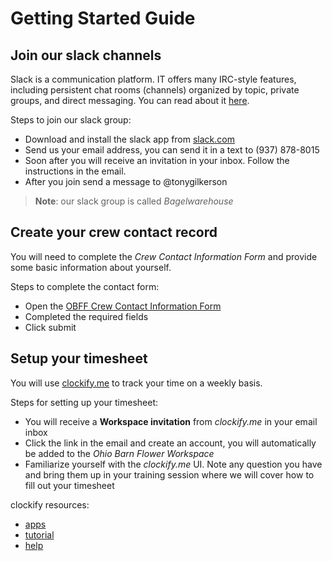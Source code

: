 # Getting Started Guide

## Join our slack channels

Slack is a communication platform. IT offers many IRC-style features, including persistent chat rooms (channels) organized by topic, private groups, and direct messaging. You can read about it [here](https://slack.com/).

Steps to join our slack group:

* Download and install the slack app from [slack.com](https://slack.com/download)
* Send us your email address, you can send it in a text to (937) 878-8015
* Soon after you will receive an invitation in your inbox. Follow the instructions in the email.
* After you join send a message to @tonygilkerson

>**Note**: our slack group is called *Bagelwarehouse*

## Create your crew contact record

You will need to complete the *Crew Contact Information Form* and provide some basic information about yourself.

Steps to complete the contact form:

* Open the [OBFF Crew Contact Information Form](https://airtable.com/shrm6W8ix7eC0Y052) 
* Completed the required fields 
* Click submit 

## Setup your timesheet

You will use [clockify.me](https://clockify.me/) to track your time on a weekly basis.  

Steps for setting up your timesheet:

* You will receive a **Workspace invitation** from *clockify.me* in your email inbox
* Click the link in the email and create an account, you will automatically be added to the *Ohio Barn Flower Workspace*
* Familiarize yourself with the *clockify.me* UI. Note any question you have and bring them up in your training session where we will cover how to fill out your timesheet

clockify resources:

* [apps](https://clockify.me/apps)
* [tutorial](https://youtu.be/qFwf0DWh-HY)
* [help](https://clockify.me/help/)
